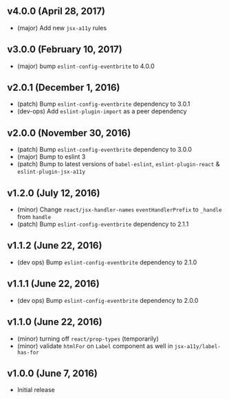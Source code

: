 ## v4.0.0 (April 28, 2017)
- (major) Add new `jsx-a11y` rules

## v3.0.0 (February 10, 2017)
- (major) bump `eslint-config-eventbrite` to 4.0.0

## v2.0.1 (December 1, 2016)
- (patch) Bump `eslint-config-eventbrite` dependency to 3.0.1
- (dev-ops) Add `eslint-plugin-import` as a peer dependency

## v2.0.0 (November 30, 2016)
- (patch) Bump `eslint-config-eventbrite` dependency to 3.0.0
- (major) Bump to eslint 3
- (patch) Bump to latest versions of `babel-eslint`, `eslint-plugin-react` & `eslint-plugin-jsx-a11y`

## v1.2.0 (July 12, 2016)
- (minor) Change `react/jsx-handler-names` `eventHandlerPrefix` to `_handle` from `handle`
- (patch) Bump `eslint-config-eventbrite` dependency to 2.1.1

## v1.1.2 (June 22, 2016)
- (dev ops) Bump `eslint-config-eventbrite` dependency to 2.1.0

## v1.1.1 (June 22, 2016)
- (dev ops) Bump `eslint-config-eventbrite` dependency to 2.0.0

## v1.1.0 (June 22, 2016)
- (minor) turning off `react/prop-types` (temporarily)
- (minor) validate `htmlFor` on `Label` component as well in `jsx-a11y/label-has-for`

## v1.0.0 (June 7, 2016)
- Initial release
